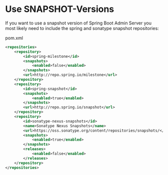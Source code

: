 # Use SNAPSHOT-Versions

If you want to use a snapshot version of Spring Boot Admin Server you most likely need to include the spring and sonatype snapshot repositories:

pom.xml

```xml
<repositories>
    <repository>
        <id>spring-milestone</id>
        <snapshots>
            <enabled>false</enabled>
        </snapshots>
        <url>http://repo.spring.io/milestone</url>
    </repository>
    <repository>
        <id>spring-snapshot</id>
        <snapshots>
            <enabled>true</enabled>
        </snapshots>
        <url>http://repo.spring.io/snapshot</url>
    </repository>
    <repository>
        <id>sonatype-nexus-snapshots</id>
        <name>Sonatype Nexus Snapshots</name>
        <url>https://oss.sonatype.org/content/repositories/snapshots/</url>
        <snapshots>
            <enabled>true</enabled>
        </snapshots>
        <releases>
            <enabled>false</enabled>
        </releases>
    </repository>
</repositories>
```
